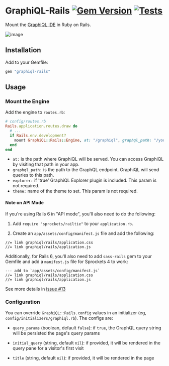 # GraphiQL-Rails [![Gem Version](https://badge.fury.io/rb/graphiql-rails.svg)](https://badge.fury.io/rb/graphiql-rails) [![Tests](https://github.com/rmosolgo/graphiql-rails/actions/workflows/test.yml/badge.svg)](https://github.com/rmosolgo/graphiql-rails/actions/workflows/test.yml)

Mount the [GraphiQL IDE](https://github.com/graphql/graphiql) in Ruby on Rails.

![image](https://cloud.githubusercontent.com/assets/2231765/12101544/4779ed54-b303-11e5-918e-9f3d3e283170.png)

## Installation

Add to your Gemfile:

```ruby
gem "graphiql-rails"
```

## Usage

### Mount the Engine

Add the engine to `routes.rb`:

```ruby
# config/routes.rb
Rails.application.routes.draw do
  # ...
  if Rails.env.development?
    mount GraphiQL::Rails::Engine, at: "/graphiql", graphql_path: "/your/endpoint", explorer: "true"
  end
end
```

- `at:` is the path where GraphiQL will be served. You can access GraphiQL by visiting that path in your app.
- `graphql_path:` is the path to the GraphQL endpoint. GraphiQL will send queries to this path.
- `explorer:` if 'true' GraphiQL Explorer plugin is included. This param is not required.
- `theme:` name of the theme to set. This param is not required.

#### Note on API Mode

If you're using Rails 6 in "API mode", you'll also need to do the following:

1. Add `require "sprockets/railtie"` to your `application.rb`.

2. Create an `app/assets/config/manifest.js` file and add the following:

```
//= link graphiql/rails/application.css
//= link graphiql/rails/application.js
```

Additionally, for Rails 6, you'll also need to add `sass-rails` gem to your Gemfile and add a `manifest.js` file for Sprockets 4 to work:
```
--- add to `app/assets/config/manifest.js`
//= link graphiql/rails/application.css
//= link graphiql/rails/application.js
```
See more details in [issue #13](https://github.com/rmosolgo/graphiql-rails/issues/13#issuecomment-640366886)

### Configuration

You can override `GraphiQL::Rails.config` values in an initializer (eg, `config/initializers/graphiql.rb`). The configs are:

- `query_params` (boolean, default `false`): if `true`, the GraphQL query string will be persisted the page's query params
- `initial_query` (string, default `nil`): if provided, it will be rendered in the query pane for a visitor's first visit
- `title` (string, default `nil`): if provided, it will be rendered in the page <title> tag
- `logo` (string, default `nil`): if provided, it will be the text logo
- `csrf` (boolean, default `true`): include `X-CSRF-Token` in GraphiQL's HTTP requests
- `header_editor_enabled` (boolean, default `false`): if provided, the header editor will be rendered
- `headers` (hash, `String => Proc`): procs to fetch header values for GraphiQL's HTTP requests, in the form `(view_context) -> { ... }`. For example:


    ```ruby
    GraphiQL::Rails.config.headers['Authorization'] = -> (context) { "bearer #{context.cookies['_graphql_token']}" }
    ```

### Development

- Tests: `rake test`
- Update GraphiQL & dependencies: `rake update_graphiql`

### Color Themes

Param is not required.

Available themes: 
- officespace

```ruby
# config/routes.rb
Rails.application.routes.draw do
  # ...
  if Rails.env.development?
    mount GraphiQL::Rails::Engine, at: "/graphiql", graphql_path: "/your/endpoint", theme: "officespace"
  end
end

# config/initializers/assets.rb
Rails.application.config.assets.tap do |assets|
  assets.precompile += %w(
    graphiql/rails/themes/officespace.css
  )
```
